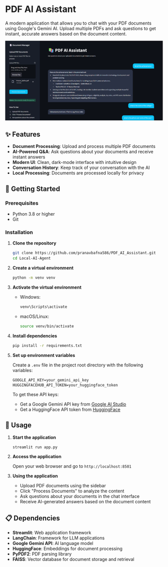 # PDF AI Assistant

A modern application that allows you to chat with your PDF documents using Google's Gemini AI. Upload multiple PDFs and ask questions to get instant, accurate answers based on the document content.

![PDF AI Assistant Interface](image.png)

## ✨ Features

- **Document Processing**: Upload and process multiple PDF documents
- **AI-Powered Q&A**: Ask questions about your documents and receive instant answers
- **Modern UI**: Clean, dark-mode interface with intuitive design
- **Conversation History**: Keep track of your conversation with the AI
- **Local Processing**: Documents are processed locally for privacy

## 🚀 Getting Started

### Prerequisites

- Python 3.8 or higher
- Git

### Installation

1. **Clone the repository**

   ```bash
   git clone https://github.com/pranavbafna586/PDF_AI_Assistant.git
   cd Local-AI-Agent
   ```

2. **Create a virtual environment**

   ```bash
   python -m venv venv
   ```

3. **Activate the virtual environment**

   - Windows:

     ```bash
     venv\Scripts\activate
     ```

   - macOS/Linux:
     ```bash
     source venv/bin/activate
     ```

4. **Install dependencies**

   ```bash
   pip install -r requirements.txt
   ```

5. **Set up environment variables**

   Create a `.env` file in the project root directory with the following variables:

   ```
   GOOGLE_API_KEY=your_gemini_api_key
   HUGGINGFACEHUB_API_TOKEN=your_huggingface_token
   ```

   To get these API keys:

   - Get a Google Gemini API key from [Google AI Studio](https://ai.google.dev/)
   - Get a HuggingFace API token from [HuggingFace](https://huggingface.co/settings/tokens)

## 🔧 Usage

1. **Start the application**

   ```bash
   streamlit run app.py
   ```

2. **Access the application**

   Open your web browser and go to `http://localhost:8501`

3. **Using the application**

   - Upload PDF documents using the sidebar
   - Click "Process Documents" to analyze the content
   - Ask questions about your documents in the chat interface
   - Receive AI-generated answers based on the document content

## 📋 Dependencies

- **Streamlit**: Web application framework
- **LangChain**: Framework for LLM applications
- **Google Gemini API**: AI language model
- **HuggingFace**: Embeddings for document processing
- **PyPDF2**: PDF parsing library
- **FAISS**: Vector database for document storage and retrieval
